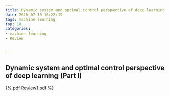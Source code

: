```yaml
---
title: Dynamic system and optimal control perspective of deep learning (Part I)
date: 2020-07-15 16:22:19
tags: machine learning
top: 10
categories:
- machine learning
- Review


---
```




## Dynamic system and optimal control perspective of deep learning (Part I)<!--more-->

{% pdf Review1.pdf %}

